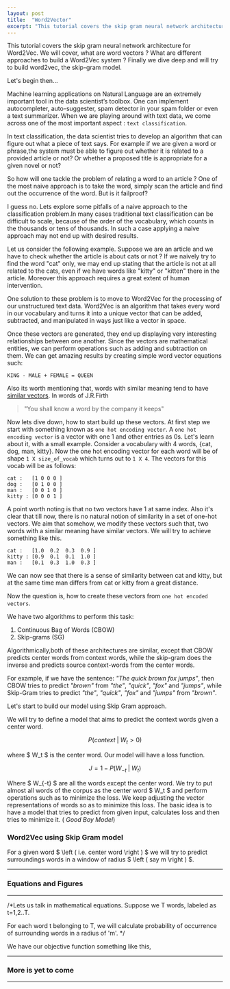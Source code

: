```yaml
---
layout: post
title:  "Word2Vector"
excerpt: "This tutorial covers the skip gram neural network architecture for Word2Vec. We will cover, what are word vectors? What are different approaches to build a Word2Vec system ? Finally we dive deep and will try to build word2vec, the skip-gram model.."
---
```


This tutorial covers the skip gram neural network architecture for Word2Vec. We will cover, what are word vectors ? What are different approaches to build a Word2Vec system ? Finally we dive deep and will try to build word2vec, the skip-gram model. 

Let's begin then...

Machine learning applications on Natural Language are an extremely important tool in the data scientist’s toolbox. One can implement autocompleter, auto-suggester, spam detector in your spam folder or even a text summarizer. When we are playing around with text data, we come across one of the most important aspect :  `text classification`. 

In text classification, the data scientist tries to develop an algorithm that can figure out what a piece of text says. For example if we are given a word or phrase,the system must be able to figure out whether it is related to  a provided article or not? Or whether a proposed title is appropriate for a given novel or not?

So how will one tackle the problem of relating a word to an article ? One of the most naive approach is to take the word, simply scan the article and find out the occurrence of the word. But is it failproof?

I guess no. Lets explore some pitfalls of a naive approach to the classification problem.In many cases traditional text classification can be difficult to scale, because of the order of the vocabulary, which counts in the thousands or tens of thousands. In such a case applying a naive approach may not end up with desired results. 

Let us consider the following example. Suppose we are an article and we have to check whether the article is about cats or not ? If we naively  try to find the word "cat" only, we may end up stating that the article is not at all related to the cats, even if we have words like "kitty" or "kitten" there in the article. Moreover this approach requires a great extent of human intervention. 

One solution to these problem is to move to Word2Vec for the processing of our unstructured text data. Word2Vec is an algorithm that takes every word in our vocabulary and turns it into a unique vector that can be added, subtracted, and manipulated in ways just like a vector in space.

Once these vectors are generated, they end up displaying very interesting relationships between one another. Since the vectors are mathematical entities, we can perform operations such as adding and subtraction on them. We can get amazing results by creating simple word vector equations such:

`KING - MALE + FEMALE = QUEEN`
  
Also its worth mentioning that, words with similar meaning tend to have [similar vectors](https://en.wikipedia.org/wiki/Cosine_similarity). 
In words of J.R.Firth 

> "You shall know a word by the company	it keeps"

Now lets dive down, how to start build up these vectors. At first step we start with something known as `one hot encoding vector`. A `one hot encoding vector` is a vector with one 1 and other entries as 0s. Let's learn about it, with a small example. Consider a vocabulary with 4 words, {cat, dog, man, kitty}. Now the one hot encoding vector for each word will be of shape `1 X size_of_vocab` which turns out to `1 X 4`. The vectors for this vocab will be as follows:

```
cat :   [1 0 0 0 ]
dog :   [0 1 0 0 ]
man :   [0 0 1 0 ]
kitty : [0 0 0 1 ]
```

A point worth noting is that no two vectors have 1 at same index. Also it's clear that till now, there is no natural notion of similarity in a set of one-hot vectors. We aim that somehow, we modify these vectors such that, two words with a similar meaning have similar vectors. We will try to achieve something like this.

```
cat :   [1.0  0.2  0.3  0.9 ]
kitty : [0.9  0.1  0.1  1.0 ]
man :   [0.1  0.3  1.0  0.3 ]
```

We can now see that there is a sense of similarity between cat and kitty, but at the same time man differs from cat or kitty from a great distance.

Now the question is, how to create these vectors from `one hot encoded vectors`. 

	




We have two algorithms to perform this task:

1. Continuous Bag of Words (CBOW)
2. Skip-grams (SG)

Algorithmically,both of these architectures are similar, except that CBOW predicts center words from context words, while the skip-gram does the inverse and predicts source context-words from the center words. 

For example, if we have the sentence: _"The quick brown fox jumps"_, then CBOW tries to predict _"brown"_ from _"the"_, _"quick"_, _"fox"_ and _"jumps"_, while Skip-Gram tries to predict _"the"_, _"quick"_, _"fox"_ and _"jumps"_ from _"brown"_.

Let's start to build our model using Skip Gram approach.

We will try to define a model that aims to predict the context words given a center word.

$$ P(context\mathbin{\vert} W_t > 0) $$ 

where $ W_t $ is the center word. Our model will have a loss function. 

$$ J = 1 - P( W_{-t} \mathbin{\vert} W_t  ) $$


Where $ W_{-t} $ are all the words except the center word. We try to put almost all words of the corpus as the center word $ W_t $ and perform operations such as to minimize the loss. We keep adjusting the vector representations of words so as to minimize this loss. The basic idea is to have a model that tries to predict from given input, calculates loss and then tries to minimize it. ( _Good Boy Model_)


### Word2Vec using Skip Gram model

For a given word $ \left \( i.e. center word \right \) $ we will try to predict surroundings words in a window of radius $ \left \( say m \right \) $. 



---

### Equations and Figures

---

/*Lets us talk in mathematical equations. Suppose we T words, labeled as t=1,2..T.

For each word t belonging to T, we will calculate probability of occurrence of surrounding words in a radius of 'm'.
*/

We have our objective function something like this, 

  


---

### More is yet to come

---






